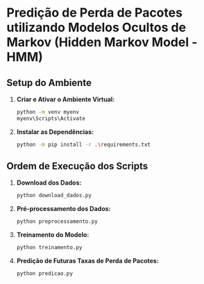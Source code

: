 # Predição de Perda de Pacotes utilizando Modelos Ocultos de Markov (Hidden Markov Model - HMM)

## Setup do Ambiente

1. **Criar e Ativar o Ambiente Virtual:**
   ```bash
   python -m venv myenv
   myenv\Scripts\Activate
   ```

2. **Instalar as Dependências:**
   ```bash
   python -m pip install -r .\requirements.txt
   ```

## Ordem de Execução dos Scripts

1. **Download dos Dados:**
   ```bash
   python download_dados.py
   ```

2. **Pré-processamento dos Dados:**
   ```bash
   python preprocessamento.py
   ```

3. **Treinamento do Modelo:**
   ```bash
   python treinamento.py
   ```

4. **Predição de Futuras Taxas de Perda de Pacotes:**
   ```bash
   python predicao.py
   ```